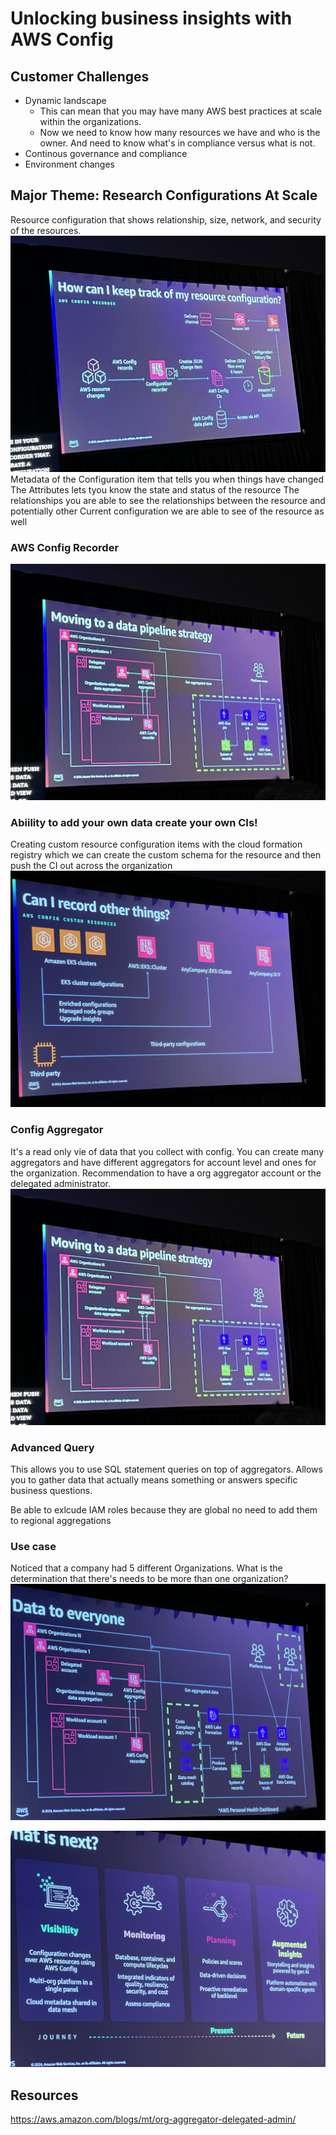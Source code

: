 # Unlocking business insights with AWS Config

## Customer Challenges
- Dynamic landscape
    - This can mean that you may have many AWS best practices at scale within the organizations.
    - Now we need to know how many resources we have and who is the owner. And need to know what's in compliance versus what is not.
- Continous governance and compliance
- Environment changes

## Major Theme: Research Configurations At Scale
Resource configuration that shows relationship, size, network, and security of the resources.
![Config Delivery](../photos/COP326/ConfigDelivery.jpg)
Metadata of the Configuration item that tells you when things have changed
The Attributes lets tyou know the state and status of the resource
The relationships you are able to see the relationships between the resource and potentially other
Current configuration we are able to see of the resource as well

### AWS Config Recorder
![Config Principals](../photos/COP326/ConfigPrincipals.jpg)


### Abiility to add your own data create your own CIs!
Creating custom resource configuration items with the cloud formation registry which we can create the custom schema for the resource and then push the CI out across the organization
![Config Custom Recording](../photos/COP326/CustomRecording.jpg)

### Config Aggregator
It's a read only vie of data that you collect with config. You can create many aggregators and have different aggregators for account level and ones for the organization.
Recommendation to have a org aggregator account or the delegated administrator.
![Config Deployment](../photos/COP326/ConfigDeployment.jpg)

### Advanced Query
This allows you to use SQL statement queries on top of aggregators. Allows you to gather data that actually means something or answers specific business questions. 

Be able to exlcude IAM roles because they are global no need to add them to regional aggregations

### Use case
Noticed that a company had 5 different Organizations. What is the determination that there's needs to be more than one organization?
![Data Pipelines](../photos/COP326/dataforall.jpg)

![Config Maturity](../photos/COP326/ConfigMaturity.jpg)


## Resources
https://aws.amazon.com/blogs/mt/org-aggregator-delegated-admin/